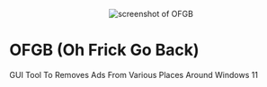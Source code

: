 <p align="center">
  <img src="https://i.ibb.co/P4yXfXn/ofgbF.png" alt="screenshot of OFGB" />
</p>

# OFGB (Oh Frick Go Back)

GUI Tool To Removes Ads From Various Places Around Windows 11
